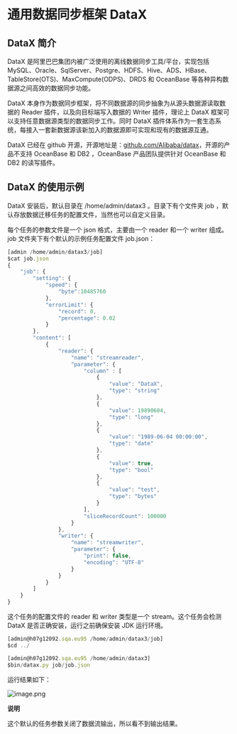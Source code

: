 通用数据同步框架 DataX 
===================================



DataX 简介 
-----------------

DataX 是阿里巴巴集团内被广泛使用的离线数据同步工具/平台，实现包括 MySQL、Oracle、SqlServer、Postgre、HDFS、Hive、ADS、HBase、TableStore(OTS)、MaxCompute(ODPS)、DRDS 和 OceanBase 等各种异构数据源之间高效的数据同步功能。

DataX 本身作为数据同步框架，将不同数据源的同步抽象为从源头数据源读取数据的 Reader 插件，以及向目标端写入数据的 Writer 插件，理论上 DataX 框架可以支持任意数据源类型的数据同步工作。同时 DataX 插件体系作为一套生态系统，每接入一套新数据源该新加入的数据源即可实现和现有的数据源互通。

DataX 已经在 github 开源，开源地址是：[github.com/Alibaba/datax](http://github.com/Alibaba/datax)，开源的产品不支持 OceanBase 和 DB2 ，OceanBase 产品团队提供针对 OceanBase 和 DB2 的读写插件。

DataX 的使用示例 
--------------------

DataX 安装后，默认目录在 /home/admin/datax3 。目录下有个文件夹 job ，默认存放数据迁移任务的配置文件，当然也可以自定义目录。 

每个任务的参数文件是一个 json 格式，主要由一个 reader 和一个 writer 组成。job 文件夹下有个默认的示例任务配置文件 job.json：

```javascript
[admin /home/admin/datax3/job]
$cat job.json
{
    "job": {
        "setting": {
            "speed": {
                "byte":10485760
            },
            "errorLimit": {
                "record": 0,
                "percentage": 0.02
            }
        },
        "content": [
            {
                "reader": {
                    "name": "streamreader",
                    "parameter": {
                        "column" : [
                            {
                                "value": "DataX",
                                "type": "string"
                            },
                            {
                                "value": 19890604,
                                "type": "long"
                            },
                            {
                                "value": "1989-06-04 00:00:00",
                                "type": "date"
                            },
                            {
                                "value": true,
                                "type": "bool"
                            },
                            {
                                "value": "test",
                                "type": "bytes"
                            }
                        ],
                        "sliceRecordCount": 100000
                    }
                },
                "writer": {
                    "name": "streamwriter",
                    "parameter": {
                        "print": false,
                        "encoding": "UTF-8"
                    }
                }
            }
        ]
    }
}
```



这个任务的配置文件的 reader 和 writer 类型是一个 stream。这个任务会检测 DataX 是否正确安装，运行之前确保安装 JDK 运行环境。

```javascript
[admin@h07g12092.sqa.eu95 /home/admin/datax3/job]
$cd ../

[admin@h07g12092.sqa.eu95 /home/admin/datax3]
$bin/datax.py job/job.json
```



运行结果如下：

![image.png](https://static-aliyun-doc.oss-accelerate.aliyuncs.com/assets/img/zh-CN/7701155061/p148635.png "image.png")


**说明**



这个默认的任务参数关闭了数据流输出，所以看不到输出结果。

